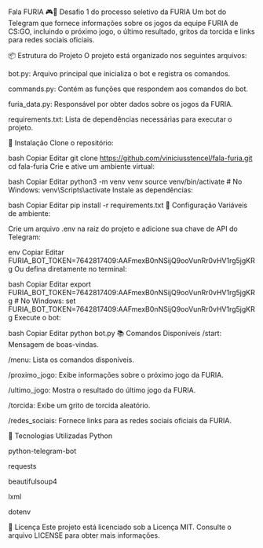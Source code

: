 Fala FURIA 🎮🦁
Desafio 1 do processo seletivo da FURIA
Um bot do Telegram que fornece informações sobre os jogos da equipe FURIA de CS:GO, incluindo o próximo jogo, o último resultado, gritos da torcida e links para redes sociais oficiais.

📦 Estrutura do Projeto
O projeto está organizado nos seguintes arquivos:

bot.py: Arquivo principal que inicializa o bot e registra os comandos.

commands.py: Contém as funções que respondem aos comandos do bot.

furia_data.py: Responsável por obter dados sobre os jogos da FURIA.

requirements.txt: Lista de dependências necessárias para executar o projeto.

🚀 Instalação
Clone o repositório:

bash
Copiar
Editar
git clone https://github.com/viniciusstencel/fala-furia.git
cd fala-furia
Crie e ative um ambiente virtual:

bash
Copiar
Editar
python3 -m venv venv
source venv/bin/activate  # No Windows: venv\Scripts\activate
Instale as dependências:

bash
Copiar
Editar
pip install -r requirements.txt
🔧 Configuração
Variáveis de ambiente:

Crie um arquivo .env na raiz do projeto e adicione sua chave de API do Telegram:

env
Copiar
Editar
FURIA_BOT_TOKEN=7642817409:AAFmexB0nNSijQ9ooVunRr0vHV1rg5jgKRg
Ou defina diretamente no terminal:

bash
Copiar
Editar
export FURIA_BOT_TOKEN=7642817409:AAFmexB0nNSijQ9ooVunRr0vHV1rg5jgKRg  # No Windows: set FURIA_BOT_TOKEN=7642817409:AAFmexB0nNSijQ9ooVunRr0vHV1rg5jgKRg
Execute o bot:

bash
Copiar
Editar
python bot.py
📚 Comandos Disponíveis
/start: Mensagem de boas-vindas.

/menu: Lista os comandos disponíveis.

/proximo_jogo: Exibe informações sobre o próximo jogo da FURIA.

/ultimo_jogo: Mostra o resultado do último jogo da FURIA.

/torcida: Exibe um grito de torcida aleatório.

/redes_sociais: Fornece links para as redes sociais oficiais da FURIA.

🤖 Tecnologias Utilizadas
Python

python-telegram-bot

requests

beautifulsoup4

lxml

dotenv

📄 Licença
Este projeto está licenciado sob a Licença MIT. Consulte o arquivo LICENSE para obter mais informações.


